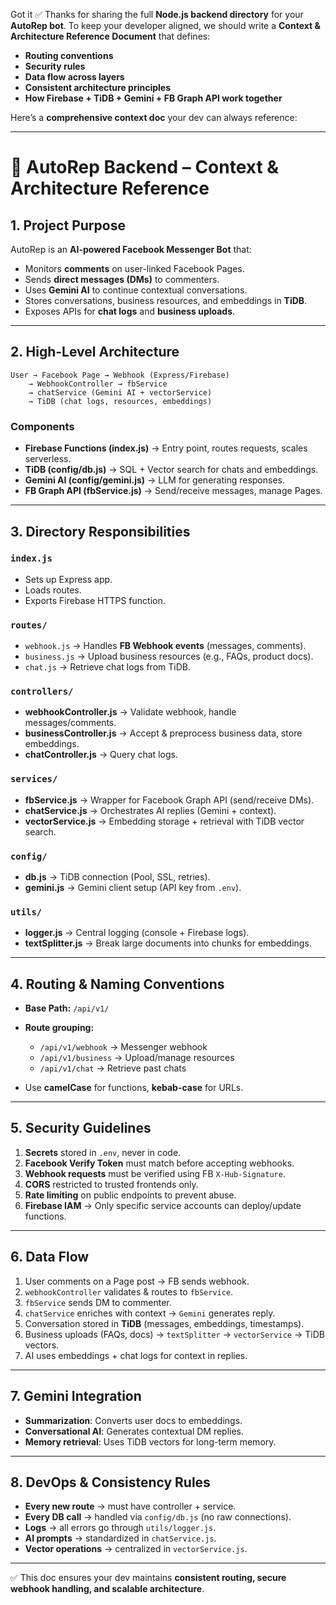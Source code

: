 Got it ✅ Thanks for sharing the full **Node.js backend directory** for your **AutoRep bot**.
To keep your developer aligned, we should write a **Context & Architecture Reference Document** that defines:

* **Routing conventions**
* **Security rules**
* **Data flow across layers**
* **Consistent architecture principles**
* **How Firebase + TiDB + Gemini + FB Graph API work together**

Here’s a **comprehensive context doc** your dev can always reference:

---

# 📘 AutoRep Backend – Context & Architecture Reference

## 1. Project Purpose

AutoRep is an **AI-powered Facebook Messenger Bot** that:

* Monitors **comments** on user-linked Facebook Pages.
* Sends **direct messages (DMs)** to commenters.
* Uses **Gemini AI** to continue contextual conversations.
* Stores conversations, business resources, and embeddings in **TiDB**.
* Exposes APIs for **chat logs** and **business uploads**.

---

## 2. High-Level Architecture

```
User → Facebook Page → Webhook (Express/Firebase) 
    → WebhookController → fbService 
    → chatService (Gemini AI + vectorService) 
    → TiDB (chat logs, resources, embeddings)
```

### Components

* **Firebase Functions (index.js)** → Entry point, routes requests, scales serverless.
* **TiDB (config/db.js)** → SQL + Vector search for chats and embeddings.
* **Gemini AI (config/gemini.js)** → LLM for generating responses.
* **FB Graph API (fbService.js)** → Send/receive messages, manage Pages.

---

## 3. Directory Responsibilities

### `index.js`

* Sets up Express app.
* Loads routes.
* Exports Firebase HTTPS function.

### `routes/`

* `webhook.js` → Handles **FB Webhook events** (messages, comments).
* `business.js` → Upload business resources (e.g., FAQs, product docs).
* `chat.js` → Retrieve chat logs from TiDB.

### `controllers/`

* **webhookController.js** → Validate webhook, handle messages/comments.
* **businessController.js** → Accept & preprocess business data, store embeddings.
* **chatController.js** → Query chat logs.

### `services/`

* **fbService.js** → Wrapper for Facebook Graph API (send/receive DMs).
* **chatService.js** → Orchestrates AI replies (Gemini + context).
* **vectorService.js** → Embedding storage + retrieval with TiDB vector search.

### `config/`

* **db.js** → TiDB connection (Pool, SSL, retries).
* **gemini.js** → Gemini client setup (API key from `.env`).

### `utils/`

* **logger.js** → Central logging (console + Firebase logs).
* **textSplitter.js** → Break large documents into chunks for embeddings.

---

## 4. Routing & Naming Conventions

* **Base Path:** `/api/v1/`
* **Route grouping:**

  * `/api/v1/webhook` → Messenger webhook
  * `/api/v1/business` → Upload/manage resources
  * `/api/v1/chat` → Retrieve past chats
* Use **camelCase** for functions, **kebab-case** for URLs.

---

## 5. Security Guidelines

1. **Secrets** stored in `.env`, never in code.
2. **Facebook Verify Token** must match before accepting webhooks.
3. **Webhook requests** must be verified using FB `X-Hub-Signature`.
4. **CORS** restricted to trusted frontends only.
5. **Rate limiting** on public endpoints to prevent abuse.
6. **Firebase IAM** → Only specific service accounts can deploy/update functions.

---

## 6. Data Flow

1. User comments on a Page post → FB sends webhook.
2. `webhookController` validates & routes to `fbService`.
3. `fbService` sends DM to commenter.
4. `chatService` enriches with context → `Gemini` generates reply.
5. Conversation stored in **TiDB** (messages, embeddings, timestamps).
6. Business uploads (FAQs, docs) → `textSplitter` → `vectorService` → TiDB vectors.
7. AI uses embeddings + chat logs for context in replies.

---

## 7. Gemini Integration

* **Summarization**: Converts user docs to embeddings.
* **Conversational AI**: Generates contextual DM replies.
* **Memory retrieval**: Uses TiDB vectors for long-term memory.

---

## 8. DevOps & Consistency Rules

* **Every new route** → must have controller + service.
* **Every DB call** → handled via `config/db.js` (no raw connections).
* **Logs** → all errors go through `utils/logger.js`.
* **AI prompts** → standardized in `chatService.js`.
* **Vector operations** → centralized in `vectorService.js`.

---

✅ This doc ensures your dev maintains **consistent routing, secure webhook handling, and scalable architecture**.


